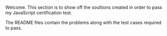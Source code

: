 Welcome. This section is to show off the soultions created in order to pass my JavaScript certification test.

The README files contain the problems along with the test cases required to pass.
